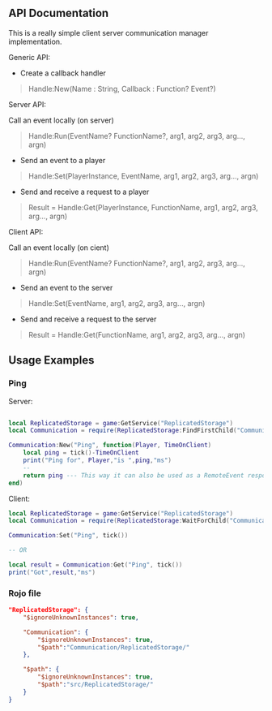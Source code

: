 ## API Documentation

This is a really simple client server communication manager implementation. 

Generic API: 

- Create a callback handler

>Handle:New(Name : String, Callback : Function? Event?)


Server API: 

Call an event locally (on server)

>Handle:Run(EventName? FunctionName?, arg1, arg2, arg3, arg..., argn)

- Send an event to a player 

>Handle:Set(PlayerInstance, EventName, arg1, arg2, arg3, arg..., argn)

- Send and receive a request to a player

>Result = Handle:Get(PlayerInstance, FunctionName, arg1, arg2, arg3, arg..., argn)


Client API: 

Call an event locally (on cient)

>Handle:Run(EventName? FunctionName?, arg1, arg2, arg3, arg..., argn)

- Send an event to the server

>Handle:Set(EventName, arg1, arg2, arg3, arg..., argn)

- Send and receive a request to the server

>Result = Handle:Get(FunctionName, arg1, arg2, arg3, arg..., argn)


## Usage Examples

### Ping
Server: 

```lua

local ReplicatedStorage = game:GetService("ReplicatedStorage")
local Communication = require(ReplicatedStorage:FindFirstChild("Communication"))

Communication:New("Ping", function(Player, TimeOnClient)
    local ping = tick()-TimeOnClient
    print("Ping for", Player,"is ",ping,"ms")
    --
    return ping --- This way it can also be used as a RemoteEvent response but doesnt need to be
end)

```

Client:

```lua 
local ReplicatedStorage = game:GetService("ReplicatedStorage")
local Communication = require(ReplicatedStorage:WaitForChild("Communication"))

Communication:Set("Ping", tick())

-- OR 

local result = Communication:Get("Ping", tick())
print("Got",result,"ms")

```

### Rojo file

```json
"ReplicatedStorage": {
    "$ignoreUnknownInstances": true,

    "Communication": {
        "$ignoreUnknownInstances": true,
        "$path":"Communication/ReplicatedStorage/"
    },

    "$path": {
        "$ignoreUnknownInstances": true,
        "$path":"src/ReplicatedStorage/"
    }
}
